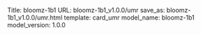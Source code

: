Title: bloomz-1b1
URL: bloomz-1b1_v1.0.0/umr
save_as: bloomz-1b1_v1.0.0/umr.html
template: card_umr
model_name: bloomz-1b1
model_version: 1.0.0

